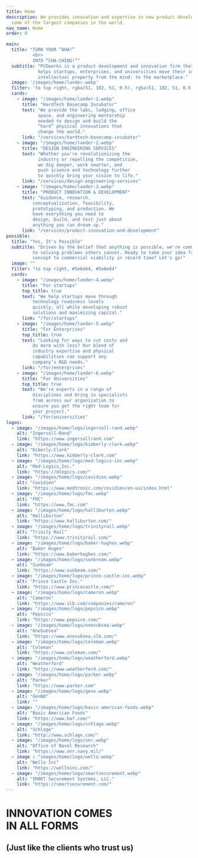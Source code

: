 ```yaml
---
title: Home
description: We provides innovation and expertise in new product development to
  some of the largest companies in the world.
nav_name: Home
order: 0

main:
  title: "TURN YOUR “AHA!”
          <br>
          INTO “CHA-CHING!”"
  subtitle: "PCDworks is a product development and innovation firm that
            helps startups, enterprises, and universities move their ideas and
            intellectual property from the mind: to the marketplace."
  image: '/images/home/lander.webp'
  filter: 'to top right, rgba(51, 102, 51, 0.5), rgba(51, 102, 51, 0.5)'
  cards:
    - image: "/images/home/lander-1.webp"
      title: "HardTech Basecamp Incubator"
      text: "We provide the labs, lodging, office
            space, and engineering mentorship
            needed to design and build the
            “hard” physical innovations that
            change the world."
      link: "/services/hardtech-basecamp-incubator"
    - image: "/images/home/lander-2.webp"
      title: "DESIGN ENGINEERING SERVICES"
      text: "Whether you're revolutionizing the
            industry or repelling the competition,
            we dig deeper, work smarter, and
            push science and technology further
            to quickly bring your vision to life."
      link: "/services/design-engineering-services"
    - image: "/images/home/lander-3.webp"
      title: "PRODUCT INNOVATION & DEVELOPMENT"
      text: "Guidance, research,
          conceptualization, feasibility,
          prototyping, and production. We
          have everything you need to
          design, build, and test just about
          anything you can dream up."
      link: "/services/product-innovation-and-development"
possible:
  title: "Yes, It's Possible"
  subtitle: "Driven by the belief that anything is possible, we're committed
          to solving problems others cannot. Ready to take your idea from
          concept to commercial viability in record time? Let's go!"
  image: ""
  filter: "to top right, #5e6e64, #5e6e64"
  cards:
    - image: "/images/home/lander-4.webp"
      title: "For startups"
      top_title: true
      text: "We help startups move through
          technology readiness levels
          quickly, all while developing robust
          solutions and maximizing capital."
      link: "/for/startups"
    - image: "/images/home/lander-5.webp"
      title: "For Enterprises"
      top_title: true
      text: "Looking for ways to cut costs and
          do more with less? Our blend of
          industry expertise and physical
          capabilities can support any
          company’s R&D needs."
      link: "/for/enterprises"
    - image: "/images/home/lander-6.webp"
      title: "For Universities"
      top_title: true
      text: "We're experts in a range of
          disciplines and bring in specialists
          from across our organization to
          ensure you get the right team for
          your project."
      link: "/for/universities"
logos:
  - image: "/images/home/logo/ingersoll-rand.webp"
    alt: "Ingersoll-Rand"
    link: "https://www.ingersollrand.com"
  - image: "/images/home/logo/kimberly-clark.webp"
    alt: "Kiberly-Clark"
    link: "https://www.kimberly-clark.com"
  - image: "/images/home/logo/med-logics-inc.webp"
    alt: "Med-Logics,Inc."
    link: "https://mlogics.com/"
  - image: "/images/home/logo/covidien.webp"
    alt: "Covidien"
    link: "https://www.medtronic.com/covidien/en-us/index.html"
  - image: "/images/home/logo/fmc.webp"
    alt: "FMC"
    link: "https://www.fmc.com"
  - image: "/images/home/logo/halliburton.webp"
    alt: "Halliburton"
    link: "https://www.halliburton.com/"
  - image: "/images/home/logo/trinityrail.webp"
    alt: "Trinity Rail"
    link: "https://www.trinityrail.com/"
  - image: "/images/home/logo/baker-hughes.webp"
    alt: "Baker Huges"
    link: "https://www.bakerhughes.com/"
  - image: "/images/home/logo/sunbream.webp"
    alt: "Sunbeam"
    link: "https://www.sunbeam.com/"
  - image: "/images/home/logo/prince-castle-inc.webp"
    alt: "Prince Castle Inc."
    link: "https://www.princecastle.com/"
  - image: "/images/home/logo/cameron.webp"
    alt: "Cameron"
    link: "https://www.slb.com/companies/cameron"
  - image: "/images/home/logo/pepsico.webp"
    alt: "Pepsico"
    link: "https://www.pepsico.com/"
  - image: "/images/home/logo/onesubsea.webp"
    alt: "OneSubsea"
    link: "https://www.onesubsea.slb.com/"
  - image: "/images/home/logo/coleman.webp"
    alt: "Coleman"
    link: "https://www.coleman.com/"
  - image: "/images/home/logo/weatherford.webp"
    alt: "Weatherford"
    link: "https://www.weatherford.com/"
  - image: "/images/home/logo/parker.webp"
    alt: "Parker"
    link: "https://www.parker.com"
  - image: "/images/home/logo/geno.webp"
    alt: "GenNO"
    link: ""
  - image: "/images/home/logo/basic-american-foods.webp"
    alt: "Basic American Foods"
    link: "https://www.baf.com/"
  - image: "/images/home/logo/schlage.webp"
    alt: "Schlage"
    link: "http://www.schlage.com/"
  - image: "/images/home/logo/onr.webp"
    alt: "Office of Navel Research"
    link: "https://www.onr.navy.mil/"
  - image : "images/home/logo/wello.webp"
    alt: "Wello Inc"
    link: "https://welloinc.com/"
  - image: "/images/home/logo/smartsecurement.webp"
    alt: "SMART Securement Systems, LLC."
    link: "https://smartsecurement.com/"
---
```


<lander :content="main">
</lander>

<lander :content="possible">
</lander>

<clients :logos="logos">

# INNOVATION COMES<br/>IN ALL FORMS
## (Just like the clients who trust us)

</clients>